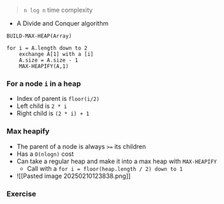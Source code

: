 > `n log n` time complexity
- A Divide and Conquer algorithm
```
BUILD-MAX-HEAP(Array)

for i = A.length down to 2
	exchange A[1] with a [i]
	A.size = A.size - 1
	MAX-HEAPIFY(A,1)
```

### For a node `i` in a heap
- Index of parent is `floor(i/2)`
- Left child is `2 * i`
- Right child is `(2 * i) + 1`
### Max heapify
- The parent of a node is always `>=` its children
- Has a `O(nlogn)` cost
- Can take a regular heap and make it into a max heap with `MAX-HEAPIFY`
	- Call with a `for i = floor(heap.length / 2) down to 1`
- ![[Pasted image 20250210123838.png]]


### Exercise